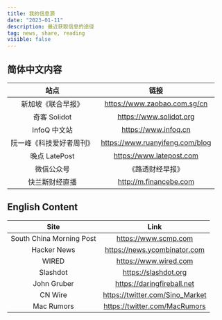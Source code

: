 ```yaml
---
title: 我的信息源
date: "2023-01-11"
description: 最近获取信息的途径
tag: news, share, reading
visible: false
---
```


## 简体中文内容

|           站点           |               链接                |
| :----------------------: | :-------------------------------: |
|    新加坡《联合早报》    |  <https://www.zaobao.com.sg/cn>   |
|       奇客 Solidot       |     <https://www.solidot.org>     |
|       InfoQ 中文站       |      <https://www.infoq.cn>       |
| 阮一峰《科技爱好者周刊》 | <https://www.ruanyifeng.com/blog> |
|      晚点 LatePost       |    <https://www.latepost.com>     |
|        微信公众号        |         《路透财经早报》          |
|      快兰斯财经直播      |     <http://m.financebe.com>      |

## English Content

|           Site           |               Link                |
| :----------------------: | :-------------------------------: |
| South China Morning Post |      <https://www.scmp.com>       |
|       Hacker News        |  <https://news.ycombinator.com>   |
|          WIRED           |      <https://www.wired.com>      |
|         Slashdot         |      <https://slashdot.org>       |
|       John Gruber        |   <https://daringfireball.net>    |
|         CN Wire          | <https://twitter.com/Sino_Market> |
|        Mac Rumors        |  <https://twitter.com/MacRumors>  |
